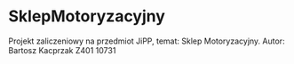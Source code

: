 # SklepMotoryzacyjny
Projekt zaliczeniowy na przedmiot JiPP, temat: Sklep Motoryzacyjny. Autor: Bartosz Kacprzak Z401 10731 
